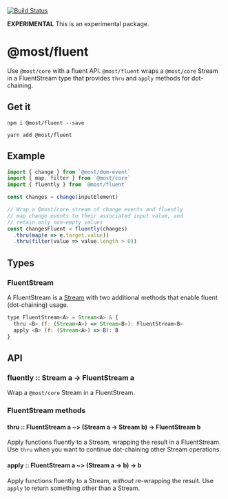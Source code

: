 [![Build Status](https://travis-ci.org/mostjs/x-fluent.svg?branch=master)](https://travis-ci.org/mostjs/x-fluent)

**EXPERIMENTAL** This is an experimental package.

# @most/fluent

Use `@most/core` with a fluent API.  `@most/fluent` wraps a `@most/core` Stream in a FluentStream type that provides `thru` and `apply` methods for dot-chaining.

## Get it

`npm i @most/fluent --save`

`yarn add @most/fluent`

## Example

```js
import { change } from `@most/dom-event`
import { map, filter } from `@most/core`
import { fluently } from `@most/fluent`

const changes = change(inputElement)

// Wrap a @most/core stream of change events and fluently
// map change events to their associated input value, and
// retain only non-empty values
const changesFluent = fluently(changes)
  .thru(map(e => e.target.value))
  .thru(filter(value => value.length > 0))
```

## Types

### FluentStream

A FluentStream is a [Stream](http://mostcore.readthedocs.io/en/latest/api.html#stream) with two additional methods that enable fluent (dot-chaining) usage.

```js
type FluentStream<A> = Stream<A> & {
  thru <B> (f: (Stream<A>) => Stream<B>): FluentStream<B>
  apply <B> (f: (Stream<A>) => B): B
}
```

## API

### fluently :: Stream a &rarr; FluentStream a

Wrap a `@most/core` Stream in a FluentStream.

### FluentStream methods

#### thru :: FluentStream a ~> (Stream a &rarr; Stream b) &rarr; FluentStream b

Apply functions fluently to a Stream, wrapping the result in a FluentStream.  Use `thru` when you want to continue dot-chaining other Stream operations.

#### apply :: FluentStream a ~> (Stream a &rarr; b) &rarr; b

Apply functions fluently to a Stream, _without_ re-wrapping the result.  Use `apply` to return something other than a Stream.
